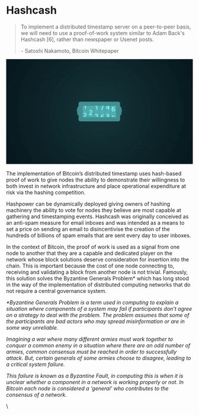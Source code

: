 # Hashcash

> To implement a distributed timestamp server on a peer-to-peer basis, we will need to use a proof-of-work system similar to Adam Back's Hashcash \[6], rather than newspaper or Usenet posts.
>
> \- Satoshi Nakamoto, Bitcoin Whitepaper

![](<../.gitbook/assets/Theory - Proof Of Work - Hashcash (2).gif>)

The implementation of Bitcoin’s distributed timestamp uses hash-based proof of work to give nodes the ability to demonstrate their willingness to both invest in network infrastructure and place operational expenditure at risk via the hashing competition.

Hashpower can be dynamically deployed giving owners of hashing machinery the ability to vote for nodes they believe are most capable at gathering and timestamping events. Hashcash was originally conceived as an anti-spam measure for email inboxes and was intended as a means to set a price on sending an email to disincentivise the creation of the hundreds of billions of spam emails that are sent every day to user inboxes.

In the context of Bitcoin, the proof of work is used as a signal from one node to another that they are a capable and dedicated player on the network whose block solutions deserve consideration for insertion into the chain. This is important because the cost of one node connecting to, receiving and validating a block from another node is not trivial. Famously, this solution solves the Byzantine Generals Problem\* which has long stood in the way of the implementation of distributed computing networks that do not require a central governance system.

_\*Byzantine Generals Problem is a term used in computing to explain a situation where components of a system may fail if participants don’t agree on a strategy to deal with the problem. The problem assumes that some of the participants are bad actors who may spread misinformation or are in some way unreliable._

_Imagining a war where many different armies must work together to conquer a common enemy in a situation where there are an odd number of armies, common consensus must be reached in order to successfully attack. But, certain generals of some armies choose to disagree, leading to a critical system failure._

_This failure is known as a Byzantine Fault, in computing this is when it is unclear whether a component in a network is working properly or not. In Bitcoin each node is considered a ‘general’ who contributes to the consensus of a network._

\
